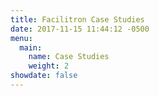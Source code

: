 ```yaml
---
title: Facilitron Case Studies
date: 2017-11-15 11:44:12 -0500
menu:
  main:
    name: Case Studies
    weight: 2
showdate: false
---
```

